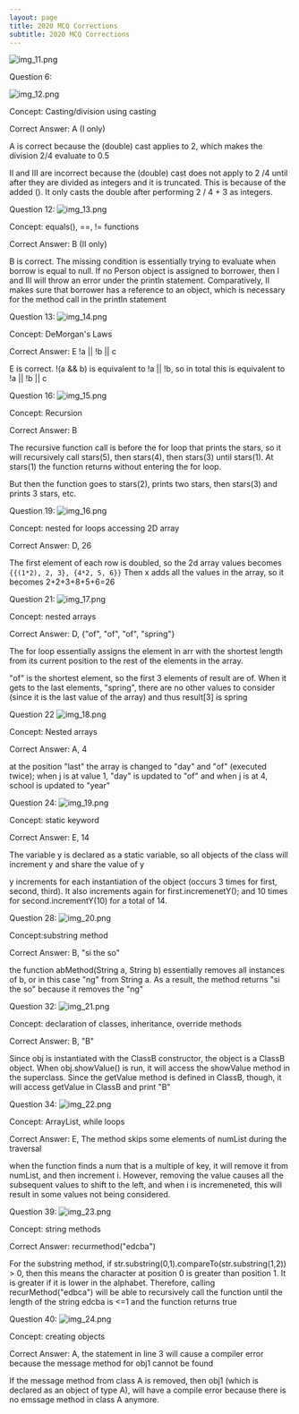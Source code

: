 ```yaml
---
layout: page
title: 2020 MCQ Corrections
subtitle: 2020 MCQ Corrections
---
```


![img_11.png](img_11.png)

Question 6:

![img_12.png](img_12.png)

Concept: Casting/division using casting

Correct Answer: A (I only)

A is correct because the (double) cast applies to 2, which makes the division 2/4 evaluate to 0.5

II and III are incorrect because the (double) cast does not apply to 2 /4 until after they are divided as integers and it is truncated. This is because of the added (). It only casts the double after performing 2 / 4 + 3 as integers.

Question 12:
![img_13.png](img_13.png)

Concept: equals(), ==, != functions 

Correct Answer: B (II only)

B is correct. The missing condition is essentially trying to evaluate 
when borrow is equal to null. If no Person object is assigned to borrower, then I and III will throw an error under the println statement.
Comparatively, II makes sure that borrower has a reference to an object, which is necessary for the method call in the println statement

Question 13:
![img_14.png](img_14.png)

Concept: DeMorgan's Laws

Correct Answer: E !a || !b || c

E is correct. !(a && b) is equivalent to !a || !b, so in total this is equivalent to !a || !b || c

Question 16:
![img_15.png](img_15.png)

Concept: Recursion 

Correct Answer: B

The recursive function call is before the for loop that prints the stars, so it will recursively call stars(5), then stars(4), then stars(3) until stars(1).
At stars(1) the function returns without entering the for loop.

But then the function goes to stars(2), prints two stars, then stars(3) and prints 3 stars, etc.

Question 19:
![img_16.png](img_16.png)

Concept: nested for loops accessing 2D array

Correct Answer: D, 26

The first element of each row is doubled, so the 2d array values becomes ```{{(1*2), 2, 3}, {4*2, 5, 6}}```
Then x adds all the values in the array, so it becomes 2+2+3+8+5+6=26

Question 21:
![img_17.png](img_17.png)

Concept: nested arrays

Correct Answer: D, {"of", "of", "of", "spring"}

The for loop essentially assigns the element in arr with the shortest length from its current position to the rest of the elements in the array.

"of" is the shortest element, so the first 3 elements of result are of.
When it gets to the last elements, "spring", there are no other values to consider (since it is the last value of the array) and thus result[3] is spring

Question 22
![img_18.png](img_18.png)

Concept: Nested arrays

Correct Answer: A, 4

at the position "last" the array is changed to "day" and "of" (executed twice); when j is at value 1, "day" is updated to "of" and when j is at 4, school is updated to "year"


Question 24:
![img_19.png](img_19.png)

Concept: static keyword

Correct Answer: E, 14

The variable y is declared as a static variable, so all objects of the class will increment y and share the value of y

y increments for each instantiation of the object (occurs 3 times for first, second, third). It also increments again for first.incremenetY(); and 10 times for second.incrementY(10) for a total of 14.


Question 28:
![img_20.png](img_20.png)

Concept:substring method

Correct Answer: B, "si the so"

the function abMethod(String a, String b) essentially removes all instances of b, or in this case "ng" from String a. As a result, the method returns "si the so" because it removes the "ng"


Question 32: 
![img_21.png](img_21.png)

Concept: declaration of classes, inheritance, override methods

Correct Answer: B, "B"

Since obj is instantiated with the ClassB constructor, the object is a ClassB object. 
When obj.showValue() is run, it will access the showValue method in the superclass. Since the getValue method is defined in ClassB, though, it will access getValue in ClassB and print "B"

Question 34:
![img_22.png](img_22.png)

Concept: ArrayList, while loops

Correct Answer: E, The method skips some elements of numList during the traversal

when the function finds a num that is a multiple of key, it will remove it from numList, and then increment i. However, removing the value
causes all the subsequent values to shift to the left, and when i is incremeneted, this will result in some values not being considered. 

Question 39: 
![img_23.png](img_23.png)

Concept: string methods 

Correct Answer: recurmethod("edcba")

For the substring method, if str.substring(0,1).compareTo(str.substring(1,2)) > 0, then 
this means the character at position 0 is greater than position 1. It is greater if it is lower in the alphabet. Therefore, calling 
recurMethod("edbca") will be able to recursively call the function until the length of the string edcba is <=1 and the function returns true


Question 40:
![img_24.png](img_24.png)

Concept: creating objects 

Correct Answer: A, the statement in line 3 will cause a compiler error because the message method for obj1 cannot be found

If the message method from class A is removed, then obj1 (which is declared as an object of type A), will have a compile error because there is no emssage method in class A anymore.
